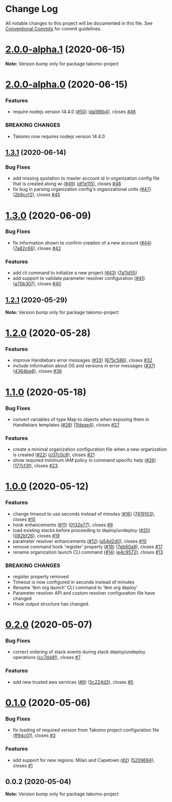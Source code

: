 # Change Log

All notable changes to this project will be documented in this file.
See [Conventional Commits](https://conventionalcommits.org) for commit guidelines.

# [2.0.0-alpha.1](https://github.com/takomo-io/takomo/compare/v2.0.0-alpha.0...v2.0.0-alpha.1) (2020-06-15)

**Note:** Version bump only for package takomo-project





# [2.0.0-alpha.0](https://github.com/takomo-io/takomo/compare/v1.3.1...v2.0.0-alpha.0) (2020-06-15)


### Features

* require nodejs version 14.4.0 ([#50](https://github.com/takomo-io/takomo/issues/50)) ([da186b4](https://github.com/takomo-io/takomo/commit/da186b44aadee05fb1478f21a536d0c7b6343553)), closes [#46](https://github.com/takomo-io/takomo/issues/46)


### BREAKING CHANGES

* Takomo now requires nodejs version 14.4.0





## [1.3.1](https://github.com/takomo-io/takomo/compare/v1.3.0...v1.3.1) (2020-06-14)


### Bug Fixes

* add missing quotation to master account id in organization config file that is created along wi ([#49](https://github.com/takomo-io/takomo/issues/49)) ([df1e115](https://github.com/takomo-io/takomo/commit/df1e115928e90b64c931f6ff846b8f73d3efb5bd)), closes [#48](https://github.com/takomo-io/takomo/issues/48)
* fix bug in parsing organization config's organizational units ([#47](https://github.com/takomo-io/takomo/issues/47)) ([2b9ccf2](https://github.com/takomo-io/takomo/commit/2b9ccf2656b81d2d707cd401ce043804e94cef2e)), closes [#45](https://github.com/takomo-io/takomo/issues/45)





# [1.3.0](https://github.com/takomo-io/takomo/compare/v1.2.1...v1.3.0) (2020-06-09)


### Bug Fixes

* fix information shown to confirm creation of a new account ([#44](https://github.com/takomo-io/takomo/issues/44)) ([7a82c66](https://github.com/takomo-io/takomo/commit/7a82c669e83d3b40dd9dfd54d4172fb8363c49b3)), closes [#42](https://github.com/takomo-io/takomo/issues/42)


### Features

* add cli command to initialize a new project ([#43](https://github.com/takomo-io/takomo/issues/43)) ([7a11d55](https://github.com/takomo-io/takomo/commit/7a11d55b6e19fd46e59d614b514abe1cef2a66c3))
* add support to validate parameter resolver configuration ([#41](https://github.com/takomo-io/takomo/issues/41)) ([a70b307](https://github.com/takomo-io/takomo/commit/a70b30798c281a25f002a1a43732fc4afa8cf113)), closes [#40](https://github.com/takomo-io/takomo/issues/40)





## [1.2.1](https://github.com/takomo-io/takomo/compare/v1.2.0...v1.2.1) (2020-05-29)

**Note:** Version bump only for package takomo-project





# [1.2.0](https://github.com/takomo-io/takomo/compare/v1.1.0...v1.2.0) (2020-05-28)


### Features

* improve Handlebars error messages ([#33](https://github.com/takomo-io/takomo/issues/33)) ([875c586](https://github.com/takomo-io/takomo/commit/875c58647e925350dce58052e1f0d93c68152ad4)), closes [#32](https://github.com/takomo-io/takomo/issues/32)
* include information about OS and versions in error messages ([#37](https://github.com/takomo-io/takomo/issues/37)) ([4364be8](https://github.com/takomo-io/takomo/commit/4364be884e66ebce40099b22f6fe6a343e4c7595)), closes [#36](https://github.com/takomo-io/takomo/issues/36)





# [1.1.0](https://github.com/takomo-io/takomo/compare/v1.0.0...v1.1.0) (2020-05-18)


### Bug Fixes

* convert variables of type Map to objects when exposing them in Handlebars templates ([#28](https://github.com/takomo-io/takomo/issues/28)) ([1fdeae4](https://github.com/takomo-io/takomo/commit/1fdeae46faa5b6296c4daf1ef31b46fa8b0dfc68)), closes [#27](https://github.com/takomo-io/takomo/issues/27)


### Features

* create a minimal organization configuration file when a new organization is created ([#22](https://github.com/takomo-io/takomo/issues/22)) ([c07c0c8](https://github.com/takomo-io/takomo/commit/c07c0c8eb70eeabcb2eb453893cb1d568dd755f2)), closes [#21](https://github.com/takomo-io/takomo/issues/21)
* show required minimum IAM policy in command specific help ([#26](https://github.com/takomo-io/takomo/issues/26)) ([177cf3f](https://github.com/takomo-io/takomo/commit/177cf3fba016b33e8009cb62e6f715ddc25dc4b9)), closes [#23](https://github.com/takomo-io/takomo/issues/23)





# [1.0.0](https://github.com/takomo-io/takomo/compare/v0.2.0...v1.0.0) (2020-05-12)


### Features

* change timeout to use seconds instead of minutes ([#16](https://github.com/takomo-io/takomo/issues/16)) ([7419103](https://github.com/takomo-io/takomo/commit/74191036e27d31ef9f4cd23dd908c9e737217204)), closes [#15](https://github.com/takomo-io/takomo/issues/15)
* hook enhancements ([#11](https://github.com/takomo-io/takomo/issues/11)) ([0132e77](https://github.com/takomo-io/takomo/commit/0132e77d87be7e4961b8e489e23a6c27f842f13d)), closes [#9](https://github.com/takomo-io/takomo/issues/9)
* load existing stacks before proceeding to deploy/undeploy ([#20](https://github.com/takomo-io/takomo/issues/20)) ([082bf26](https://github.com/takomo-io/takomo/commit/082bf263830eb2996b62331c565b4fae2b9a1770)), closes [#19](https://github.com/takomo-io/takomo/issues/19)
* parameter resolver enhancements ([#12](https://github.com/takomo-io/takomo/issues/12)) ([a54d2d0](https://github.com/takomo-io/takomo/commit/a54d2d05c93a17364cc61d0606a8d9dc62aa8187)), closes [#10](https://github.com/takomo-io/takomo/issues/10)
* remove command hook 'register' property ([#18](https://github.com/takomo-io/takomo/issues/18)) ([7eb60a9](https://github.com/takomo-io/takomo/commit/7eb60a9cde1ded7cc16a83563c074149e58dba2a)), closes [#17](https://github.com/takomo-io/takomo/issues/17)
* rename organization launch CLI command ([#14](https://github.com/takomo-io/takomo/issues/14)) ([e4c9572](https://github.com/takomo-io/takomo/commit/e4c95720427e53d4e44d605d507569523d85e581)), closes [#13](https://github.com/takomo-io/takomo/issues/13)


### BREAKING CHANGES

* register property removed
* Timeout is now configured in seconds instead of minutes
* Rename 'tkm org launch' CLI command to 'tkm org deploy'
* Parameter resolver API and custom resolver configuration file have changed
* Hook output structure has changed.





# [0.2.0](https://github.com/takomo-io/takomo/compare/v0.1.0...v0.2.0) (2020-05-07)


### Bug Fixes

* correct ordering of stack events during stack deploy/undeploy operations ([cc7dd4f](https://github.com/takomo-io/takomo/commit/cc7dd4f2ec3b8708d31d5e80574bdc7750d01818)), closes [#7](https://github.com/takomo-io/takomo/issues/7)


### Features

* add new trusted aws services ([#6](https://github.com/takomo-io/takomo/issues/6)) ([5c224d3](https://github.com/takomo-io/takomo/commit/5c224d3e92b6d0ea1c426a3ba87af44f2aa80652)), closes [#5](https://github.com/takomo-io/takomo/issues/5)





# [0.1.0](https://github.com/takomo-io/takomo/compare/v0.0.2...v0.1.0) (2020-05-06)


### Bug Fixes

* fix loading of required version from Takomo project configuration file ([ff94c01](https://github.com/takomo-io/takomo/commit/ff94c0137aea4ecc05d6a0ccdbb1701865daef4f)), closes [#3](https://github.com/takomo-io/takomo/issues/3)


### Features

* add support for new regions: Milan and Capetown ([#2](https://github.com/takomo-io/takomo/issues/2)) ([5209694](https://github.com/takomo-io/takomo/commit/5209694196117e8c7e0e660491ef9d8a1dad3d46)), closes [#1](https://github.com/takomo-io/takomo/issues/1)





## 0.0.2 (2020-05-04)

**Note:** Version bump only for package takomo-project
